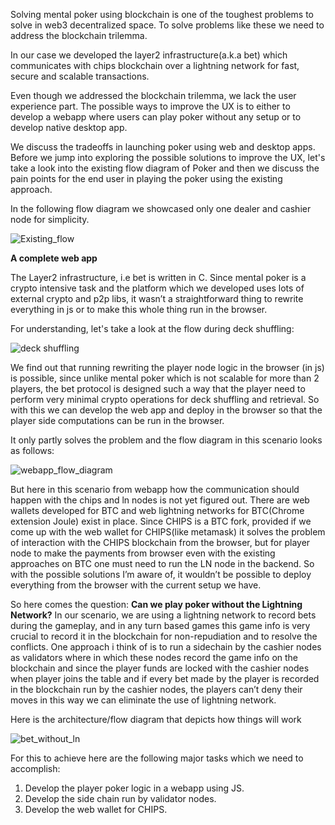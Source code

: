 Solving mental poker using blockchain is one of the toughest problems to solve in web3 decentralized space. To solve problems like these we need to address the blockchain trilemma. 

In our case we developed the layer2 infrastructure(a.k.a bet) which communicates with chips blockchain over a lightning network for fast, secure and scalable transactions.

Even though we addressed the blockchain trilemma, we lack the user experience part. The possible ways to improve the UX is to either to develop a webapp where users can play poker without any setup or to develop native desktop app.

We discuss the tradeoffs in launching poker using web and desktop apps. Before we jump into exploring the possible solutions to improve the UX, let's take a look into the existing flow diagram of Poker and then we discuss the pain points for the end user in playing the poker using the existing approach. 

In the following flow diagram we showcased only one dealer and cashier node for simplicity.

![Existing_flow](https://user-images.githubusercontent.com/8114482/158165776-bec9c813-23ee-4e81-8e64-29d49750e320.png)

**A complete web app**

The Layer2 infrastructure, i.e bet is written in C. Since mental poker is a crypto intensive task and the platform which we developed uses lots of external crypto and p2p libs, it wasn’t a straightforward thing to rewrite everything in js or to make this whole thing run in the browser. 

For understanding, let's take a look at the flow during deck shuffling:

![deck shuffling](https://user-images.githubusercontent.com/8114482/158166277-a0b107f1-90c4-4f74-a38c-7971ce93e46f.png)

We find out that running rewriting the player node logic in the browser (in js) is possible,  since unlike mental poker which is not scalable for more than 2 players, the bet protocol is designed such a way that the player need to perform very minimal crypto operations for deck shuffling and retrieval.  So with this we can develop the web app and deploy in the browser so that the player side computations can be run in the browser. 

It only partly solves the problem and the flow diagram in this scenario looks as follows:

![webapp_flow_diagram](https://user-images.githubusercontent.com/8114482/158166654-86adbeae-e5b3-4d62-a6fc-4d4b7bc8cb81.png)

But here in this scenario from webapp how the communication should happen with the chips and ln nodes is not yet figured out. There are web wallets developed for BTC and web lightning networks for BTC(Chrome extension Joule) exist in place. Since CHIPS is a BTC fork, provided if we come up with the web wallet for CHIPS(like metamask) it solves the problem of interaction with the CHIPS blockchain from the browser, but for player node to make the payments from browser even with the existing approaches on BTC one must need to run the LN node in the backend. So with the possible solutions I’m aware of, it wouldn’t be possible to deploy everything from the browser with the current setup we have.

So here comes the question: **Can we play poker without the Lightning Network?**
In our scenario, we are using a lightning network to record bets during the gameplay, and in any turn based games this game info is very crucial to record it in the blockchain for non-repudiation and to resolve the conflicts. One approach i think of is to run a sidechain by the cashier nodes as validators where in which these nodes record the game info on the blockchain and since the player funds are locked with the cashier nodes when player joins the table and if every bet made by the player is recorded in the blockchain run by the cashier nodes, the players can’t deny their moves in this way we can eliminate the use of lightning network. 

Here is the architecture/flow diagram that depicts how things will work

![bet_without_ln](https://user-images.githubusercontent.com/8114482/158166995-7f5f72a5-6e86-432d-8405-5643a387b53f.png)

For this to achieve here are the following major tasks which we need to accomplish:
1. Develop the player poker logic in a webapp using JS.
2. Develop the side chain run by validator nodes.
3. Develop the web wallet for CHIPS.


